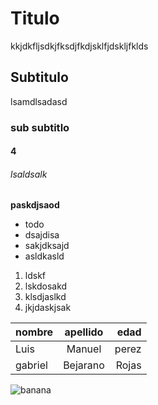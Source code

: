 # Titulo

kkjdkfljsdkjfksdjfkdjsklfjdskljfklds

## Subtitulo

lsamdlsadasd

### sub subtitlo

#### 4

###### lsaldsalk

**paskdjsaod**

- todo
- dsajdisa
- sakjdksajd
- asldkasld

1. ldskf
1. lskdosakd
1. klsdjaslkd
1. jkjdaskjsak

| nombre  | apellido |  edad |
| ------- | :------: | ----: |
| Luis    |  Manuel  | perez |
| gabriel | Bejarano | Rojas |

![banana](https://laopinionla.files.wordpress.com/2015/08/bananas-1.jpg?quality=80&strip=all&w=940)
